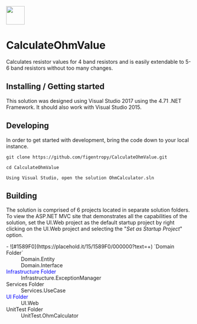 <img src="http://clipground.com/images/electrical-resistance-clipart-5.jpg" width="50">

# CalculateOhmValue
Calculates resistor values for 4 band resistors and is easily extendable to 5-6 band resistors without too many changes.


## Installing / Getting started

This solution was designed using Visual Studio 2017 using the 4.71 .NET Framework.  It should also work with Visual Studio 2015.



## Developing

In order to get started with development, bring the code down to your local instance.

```shell
git clone https://github.com/figentropy/CalculateOhmValue.git

cd CalculateOhmValue

Using Visual Studio, open the solution OhmCalculator.sln
```


## Building

The solution is comprised of 6 projects located in separate solution folders.  To view the ASP.NET MVC
site that demonstrates all the capabilities of the solution, set the UI.Web project as the default startup project by right clicking on the UI.Web project and selecting the "<i>Set as Startup Project</i>" option.

<dl>
  <dt>- ![#1589F0](https://placehold.it/15/1589F0/000000?text=+) `Domain Folder`</dt>
  <dd>Domain.Entity</dd>
  <dd>Domain.Interface</dd>
  <dt style="color:blue;">Infrastructure Folder</dt>
  <dd>Infrastructure.ExceptionManager</dd>
  <dt>Services Folder</dt>
  <dd>Services.UseCase</dd>
  <dt style="color:blue;">UI Folder</dt>
  <dd>UI.Web</dd>
  <dt>UnitTest Folder</dt>
  <dd>UnitTest.OhmCalculator</dd>
</dl>


